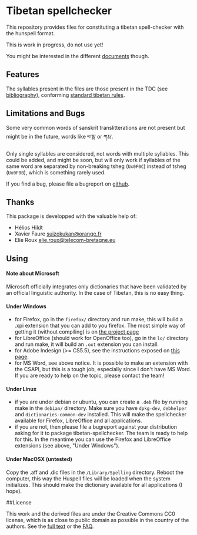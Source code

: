 Tibetan spellchecker
===

This repository provides files for constituting a tibetan spell-checker with the
hunspell format.

This is work in progress, do not use yet!

You might be interested in the different [documents](doc/) though.


## Features

The syllables present in the files are those present in the TDC (see [bibliography](https://github.com/eroux/tibetan-spellchecker/blob/master/doc/bibliography.md)), conforming [standard tibetan rules](https://github.com/eroux/tibetan-spellchecker/blob/master/doc/standard-syllable-structure.md).


## Limitations and Bugs

Some very common words of sanskrit translitterations are not present but might
be in the future, words like པ་དྨ་ or ཀརྨ་.

Only single syllables are considered, not words with multiple syllables. This
could be added, and might be soon, but will only work if syllables of the same
word are separated by non-breaking tsheg (`Ux0F0C`) instead of tsheg (`Ux0F0B`), which
is something rarely used.

If you find a bug, please file a bugreport on [github](https://github.com/eroux/tibetan-spellchecker/issues).


## Thanks

This package is developped with the valuable help of:

- Hélios Hildt
- Xavier Faure             <suizokukan@orange.fr>
- Elie Roux                <elie.roux@telecom-bretagne.eu>

## Using

#### Note about Microsoft
  Microsoft officially integrates only dictionaries that have been validated
  by an official linguistic authority. In the case of Tibetan, this is no
  easy thing.

#### Under Windows

- for Firefox, go in the `firefox/` directory and run make, this will
     build a .xpi extension that you can add to you firefox. The most simple
     way of getting it (without compiling) is on [the project page](https://addons.mozilla.org/fr/firefox/addon/tibetan-spellchecker/)
- for LibreOffice (should work for OpenOffice too), go in the `lo/` directory
     and run make, it will build an `.oxt` extension you can install.
- for Adobe Indesign (>= CS5.5), see the instructions exposed on [this page](http://blog.napsys.com/2012/11/adding-hyphenation-and-spelling.html).
- for MS Word, see above notice. It is possible to make an extension with the
     CSAPI, but this is a tough job, especially since I don't have MS Word. If
     you are ready to help on the topic, please contact the team!

#### Under Linux
- if you are under debian or ubuntu, you can create a `.deb` file by running make in the `debian/`
     directory. Make sure you have `dpkg-dev`, `debhelper` and
     `dictionaries-common-dev` installed. This will make the spellchecker
     available for Firefox, LibreOffice and all applications.
- if you are not, then please file a bugreport against your distribution
     asking for it to package tibetan-spellchecker. The team is ready
     to help for this. In the meantime you can use the Firefox and LibreOffice
     extensions (see above, "Under Windows").

#### Under MacOSX (untested)

 Copy the .aff and .dic files in the `/Library/Spelling` directory.
 Reboot the computer, this way the Huspell files will be loaded when the
 system initializes. This should make the dictionary available for all
 applications (I hope).


##License

This work and the derived files are under the Creative Commons CC0 license,
which is as close to public domain as possible in the country of the authors.
See the [full text](http://creativecommons.org/publicdomain/zero/1.0/legalcode) or the [FAQ](http://wiki.creativecommons.org/CC0).
